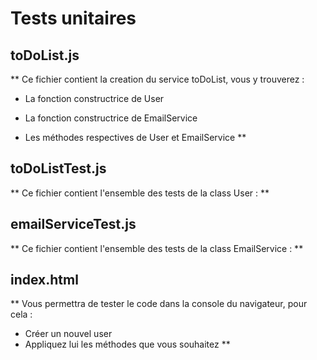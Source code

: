 # Tests unitaires

## toDoList.js
** 
Ce fichier contient la creation du service toDoList, vous y trouverez :
  - La fonction constructrice de User
  - La fonction constructrice de EmailService
  
  - Les méthodes respectives de User et EmailService
**

## toDoListTest.js
** 
Ce fichier contient l'ensemble des tests de la class User :
**

## emailServiceTest.js
** 
Ce fichier contient l'ensemble des tests de la class EmailService :
**

## index.html
** 
Vous permettra de tester le code dans la console du navigateur, pour cela :
  - Créer un nouvel user
  - Appliquez lui les méthodes que vous souhaitez 
**
